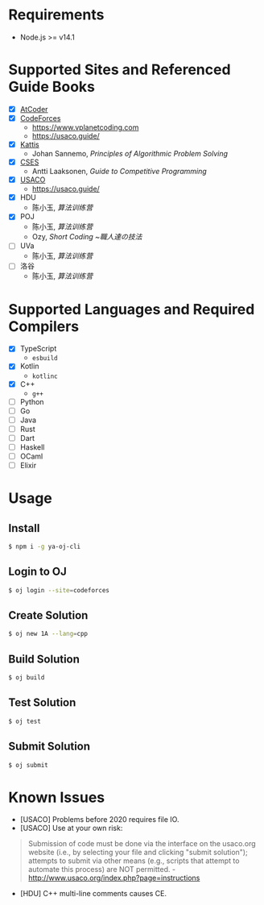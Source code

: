 # Requirements

* Node.js >= v14.1

# Supported Sites and Referenced Guide Books

- [x] [AtCoder](https://atcoder.jp/)
- [x] [CodeForces](https://codeforces.com/)
  * https://www.vplanetcoding.com
  * https://usaco.guide/
- [x] [Kattis](https://open.kattis.com/)
  * Johan Sannemo, *Principles of Algorithmic Problem Solving*
- [x] [CSES](https://cses.fi/)
  * Antti Laaksonen, *Guide to Competitive Programming*
- [x] [USACO](http://usaco.org/)
  * https://usaco.guide/
- [x] HDU
  * 陈小玉, *算法训练营*
- [x] POJ
  * 陈小玉, *算法训练营*
  * Ozy, *Short Coding ~職人達の技法*
- [ ] UVa
  * 陈小玉, *算法训练营*
- [ ] 洛谷
  * 陈小玉, *算法训练营*

# Supported Languages and Required Compilers

- [x] TypeScript
  * `esbuild`
- [x] Kotlin
  * `kotlinc`
- [x] C++
  * `g++`
- [ ] Python
- [ ] Go
- [ ] Java
- [ ] Rust
- [ ] Dart
- [ ] Haskell
- [ ] OCaml
- [ ] Elixir

# Usage

## Install

```bash
$ npm i -g ya-oj-cli
```

## Login to OJ

```bash
$ oj login --site=codeforces
```

## Create Solution

```bash
$ oj new 1A --lang=cpp
```

## Build Solution

```bash
$ oj build
```

## Test Solution

```bash
$ oj test
```

## Submit Solution

```bash
$ oj submit
```

# Known Issues

* \[USACO\] Problems before 2020 requires file IO.
* \[USACO\] Use at your own risk:
> Submission of code must be done via the interface on the usaco.org website (i.e., by selecting your file and clicking "submit solution"); attempts to submit via other means (e.g., scripts that attempt to automate this process) are NOT permitted. - http://www.usaco.org/index.php?page=instructions
* \[HDU\] C++ multi-line comments causes CE.

